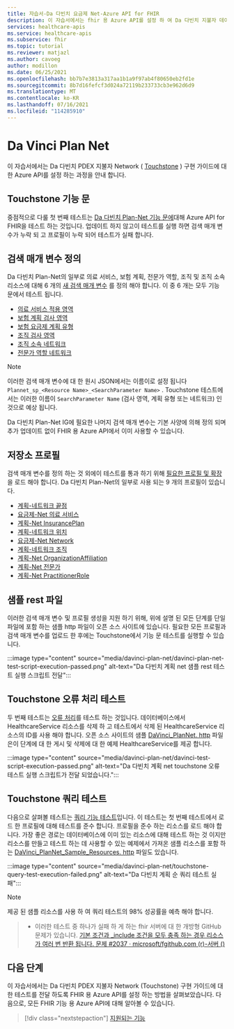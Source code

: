 ```yaml
---
title: 자습서-Da 다빈치 요금제 Net-Azure API for FHIR
description: 이 자습서에서는 fhir 용 Azure API를 설정 하 여 Da 다빈치 지불자 데이터 Exchange 구현 가이드에 대 한 Touchstone 테스트를 전달 하는 과정을 안내 합니다.
services: healthcare-apis
ms.service: healthcare-apis
ms.subservice: fhir
ms.topic: tutorial
ms.reviewer: matjazl
ms.author: cavoeg
author: modillon
ms.date: 06/25/2021
ms.openlocfilehash: bb7b7e3813a317aa1b1a9f97ab4f80650eb2fd1e
ms.sourcegitcommit: 8b7d16fefcf3d024a72119b233733cb3e962d6d9
ms.translationtype: MT
ms.contentlocale: ko-KR
ms.lasthandoff: 07/16/2021
ms.locfileid: "114285910"
---
```

# <a name="da-vinci-plan-net"></a>Da Vinci Plan Net

이 자습서에서는 Da 다빈치 PDEX 지불자 Network ( [Touchstone](https://touchstone.aegis.net/touchstone/) ) 구현 가이드에 대 한 Azure API를 설정 하는 과정을 안내 합니다.

## <a name="touchstone-capability-statement"></a>Touchstone 기능 문

중점적으로 다룰 첫 번째 테스트는 [Da 다빈치 Plan-Net 기능 문에](https://touchstone.aegis.net/touchstone/testdefinitions?selectedTestGrp=/FHIRSandbox/DaVinci/FHIR4-0-1-Test/PDEX/PlanNet/00-Capability&activeOnly=false&contentEntry=TEST_SCRIPTS)대해 Azure API for FHIR을 테스트 하는 것입니다. 업데이트 하지 않고이 테스트를 실행 하면 검색 매개 변수가 누락 되 고 프로필이 누락 되어 테스트가 실패 합니다.

## <a name="define-search-parameters"></a>검색 매개 변수 정의

Da 다빈치 Plan-Net의 일부로 의료 서비스, 보험 계획, 전문가 역할, 조직 및 조직 소속 리소스에 대해 6 개의 [새 검색 매개 변수](./how-to-do-custom-search.md) 를 정의 해야 합니다. 이 중 6 개는 모두 기능 문에서 테스트 됩니다.

* [의료 서비스 적용 영역](http://hl7.org/fhir/us/davinci-pdex-plan-net/STU1/SearchParameter-healthcareservice-coverage-area.html)
* [보험 계획 검사 영역](http://hl7.org/fhir/us/davinci-pdex-plan-net/STU1/SearchParameter-insuranceplan-coverage-area.html)
* [보험 요금제 계획 유형](http://hl7.org/fhir/us/davinci-pdex-plan-net/STU1/SearchParameter-insuranceplan-plan-type.html)
* [조직 검사 영역](http://hl7.org/fhir/us/davinci-pdex-plan-net/STU1/SearchParameter-organization-coverage-area.html)
* [조직 소속 네트워크](http://hl7.org/fhir/us/davinci-pdex-plan-net/STU1/SearchParameter-organizationaffiliation-network.html)
* [전문가 역할 네트워크](http://hl7.org/fhir/us/davinci-pdex-plan-net/STU1/SearchParameter-practitionerrole-network.html)

> [!NOTE]
> 이러한 검색 매개 변수에 대 한 원시 JSON에서는 이름이로 설정 됩니다 `Plannet_sp_<Resource Name>_<SearchParameter Name>` . Touchstone 테스트에서는 이러한 이름이 `SearchParameter Name` (검사 영역, 계획 유형 또는 네트워크) 인 것으로 예상 됩니다.

Da 다빈치 Plan-Net IG에 필요한 나머지 검색 매개 변수는 기본 사양에 의해 정의 되며 추가 업데이트 없이 FHIR 용 Azure API에서 이미 사용할 수 있습니다.

## <a name="store-profiles"></a>저장소 프로필

검색 매개 변수를 정의 하는 것 외에이 테스트를 통과 하기 위해 [필요한 프로필 및 확장](./validation-against-profiles.md#storing-profiles) 을 로드 해야 합니다. Da 다빈치 Plan-Net의 일부로 사용 되는 9 개의 프로필이 있습니다.

* [계획-네트워크 끝점](http://hl7.org/fhir/us/davinci-pdex-plan-net/STU1/StructureDefinition-plannet-Endpoint.html)
* [요금제-Net 의료 서비스](http://hl7.org/fhir/us/davinci-pdex-plan-net/STU1/StructureDefinition-plannet-HealthcareService.html)
* [계획-Net InsurancePlan](http://hl7.org/fhir/us/davinci-pdex-plan-net/STU1/StructureDefinition-plannet-InsurancePlan.html) 
* [계획-네트워크 위치](http://hl7.org/fhir/us/davinci-pdex-plan-net/STU1/StructureDefinition-plannet-Location.html)
* [요금제-Net Network](http://hl7.org/fhir/us/davinci-pdex-plan-net/STU1/StructureDefinition-plannet-Network.html)
* [계획-네트워크 조직](http://hl7.org/fhir/us/davinci-pdex-plan-net/STU1/StructureDefinition-plannet-Organization.html)
* [계획-Net OrganizationAffiliation](http://hl7.org/fhir/us/davinci-pdex-plan-net/STU1/StructureDefinition-plannet-OrganizationAffiliation.html)
* [계획-Net 전문가](http://hl7.org/fhir/us/davinci-pdex-plan-net/STU1/StructureDefinition-plannet-Practitioner.html)
* [계획-Net PractitionerRole](http://hl7.org/fhir/us/davinci-pdex-plan-net/STU1/StructureDefinition-plannet-PractitionerRole.html)

## <a name="sample-rest-file"></a>샘플 rest 파일

이러한 검색 매개 변수 및 프로필 생성을 지원 하기 위해, 위에 설명 된 모든 단계를 단일 파일에 포함 하는 샘플 http 파일이 오픈 소스 사이트에 있습니다. 필요한 모든 프로필과 검색 매개 변수를 업로드 한 후에는 Touchstone에서 기능 문 테스트를 실행할 수 있습니다.

:::image type="content" source="media/davinci-plan-net/davinci-plan-net-test-script-execution-passed.png" alt-text="Da 다빈치 계획 net 샘플 rest 테스트 실행 스크립트 전달":::

## <a name="touchstone-error-handling-test"></a>Touchstone 오류 처리 테스트

두 번째 테스트는 [오류 처리](https://touchstone.aegis.net/touchstone/testdefinitions?selectedTestGrp=/FHIRSandbox/DaVinci/FHIR4-0-1-Test/PDEX/PlanNet/01-Error-Codes&activeOnly=false&contentEntry=TEST_SCRIPTS)를 테스트 하는 것입니다. 데이터베이스에서 HealthcareService 리소스를 삭제 하 고 테스트에서 삭제 된 HealthcareService 리소스의 ID를 사용 해야 합니다. 오픈 소스 사이트의 샘플 [DaVinci_PlanNet. http](https://github.com/microsoft/fhir-server/blob/main/docs/rest/DaVinciPlanNet/DaVinci_PlanNet.http) 파일은이 단계에 대 한 게시 및 삭제에 대 한 예제 HealthcareService를 제공 합니다.

:::image type="content" source="media/davinci-plan-net/davinci-test-script-execution-passed.png" alt-text="Da 다빈치 계획 net touchstone 오류 테스트 실행 스크립트가 전달 되었습니다.":::

## <a name="touchstone-query-test"></a>Touchstone 쿼리 테스트

다음으로 살펴볼 테스트는 [쿼리 기능 테스트](https://touchstone.aegis.net/touchstone/testdefinitions?selectedTestGrp=/FHIRSandbox/DaVinci/FHIR4-0-1-Test/PDEX/PlanNet/03-Query&activeOnly=false&contentEntry=TEST_SCRIPTS)입니다. 이 테스트는 첫 번째 테스트에서 로드 한 프로필에 대해 테스트를 준수 합니다. 프로필을 준수 하는 리소스를 로드 해야 합니다. 가장 좋은 경로는 데이터베이스에 이미 있는 리소스에 대해 테스트 하는 것 이지만 리소스를 만들고 테스트 하는 데 사용할 수 있는 예제에서 가져온 샘플 리소스를 포함 하는 [DaVinci_PlanNet_Sample_Resources. http](https://github.com/microsoft/fhir-server/blob/main/docs/rest/DaVinciPlanNet/DaVinci_PlanNet_Sample_Resources.http) 파일도 있습니다.  

:::image type="content" source="media/davinci-plan-net/touchstone-query-test-execution-failed.png" alt-text="Da 다빈치 계획 순 쿼리 테스트 실패":::

> [!NOTE]
> 제공 된 샘플 리소스를 사용 하 여 쿼리 테스트의 98% 성공률을 예측 해야 합니다.

> * 이러한 테스트 중 하나가 실패 하 게 하는 fhir 서버에 대 한 개방형 GitHub 문제가 있습니다. [기본 조건과 _include 조건을 모두 충족 하는 경우 리소스가 여러 번 반환 됩니다. 문제 #2037 · microsoft/fgithub.com (r)-서버 ()](https://github.com/microsoft/fhir-server/issues/2037)

## <a name="next-steps"></a>다음 단계

이 자습서에서는 Da 다빈치 PDEX 지불자 Network (Touchstone) 구현 가이드에 대 한 테스트를 전달 하도록 FHIR 용 Azure API를 설정 하는 방법을 살펴보았습니다. 다음으로, 모든 FHIR 기능 용 Azure API에 대해 알아볼 수 있습니다.

>[!div class="nextstepaction"]
>[지원되는 기능](fhir-features-supported.md)